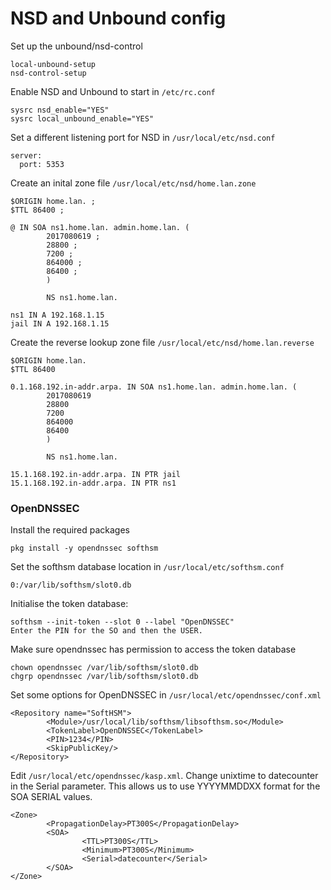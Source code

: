 # NSD and Unbound config

Set up the unbound/nsd-control

```
local-unbound-setup
nsd-control-setup
```

Enable NSD and Unbound to start in `/etc/rc.conf`

```
sysrc nsd_enable="YES"
sysrc local_unbound_enable="YES"
```

Set a different listening port for NSD in `/usr/local/etc/nsd.conf`

```
server:
  port: 5353
```

Create an inital zone file `/usr/local/etc/nsd/home.lan.zone`

```
$ORIGIN home.lan. ;
$TTL 86400 ;

@ IN SOA ns1.home.lan. admin.home.lan. (
        2017080619 ;
        28800 ;
        7200 ;
        864000 ;
        86400 ;
        )

        NS ns1.home.lan.

ns1 IN A 192.168.1.15
jail IN A 192.168.1.15
```

Create the reverse lookup zone file `/usr/local/etc/nsd/home.lan.reverse`

```
$ORIGIN home.lan.
$TTL 86400

0.1.168.192.in-addr.arpa. IN SOA ns1.home.lan. admin.home.lan. (
        2017080619
        28800
        7200
        864000
        86400
        )

        NS ns1.home.lan.

15.1.168.192.in-addr.arpa. IN PTR jail
15.1.168.192.in-addr.arpa. IN PTR ns1
```

### OpenDNSSEC

Install the required packages

```
pkg install -y opendnssec softhsm
```

Set the softhsm database location in `/usr/local/etc/softhsm.conf`

```
0:/var/lib/softhsm/slot0.db
```

Initialise the token database:

```
softhsm --init-token --slot 0 --label "OpenDNSSEC"
Enter the PIN for the SO and then the USER.
```

Make sure opendnssec has permission to access the token database

```
chown opendnssec /var/lib/softhsm/slot0.db
chgrp opendnssec /var/lib/softhsm/slot0.db
```

Set some options for OpenDNSSEC in `/usr/local/etc/opendnssec/conf.xml`

```
<Repository name="SoftHSM">
        <Module>/usr/local/lib/softhsm/libsofthsm.so</Module>
        <TokenLabel>OpenDNSSEC</TokenLabel>
        <PIN>1234</PIN>
        <SkipPublicKey/>
</Repository>
```

Edit `/usr/local/etc/opendnssec/kasp.xml`. Change unixtime to datecounter in the Serial parameter. This allows us to use YYYYMMDDXX format for the SOA SERIAL values.

```
<Zone>
        <PropagationDelay>PT300S</PropagationDelay>
        <SOA>
                <TTL>PT300S</TTL>
                <Minimum>PT300S</Minimum>
                <Serial>datecounter</Serial>
        </SOA>
</Zone>
```
